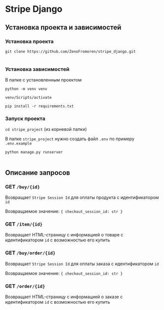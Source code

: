 # Stripe Django

## Установка проекта и зависимостей

### Установка проекта
`git clone https://github.com/ZenoFromoren/stripe_django.git` <br /><br />

### Установка зависимостей
В папке с установленным проектом

```
python -m venv venv

venv/Scripts/activate

pip install -r requirements.txt
```

### Запуск проекта
`cd stripe_project` (из корневой папки)

В папке `stripe_project` нужно создать файл `.env` по примеру `.env.example`

`python manage.py runserver` <br /><br />


## Описание запросов


### GET `/buy/{id}`
Возвращает `Stripe Session Id` для оплаты продукта с идентификатором `id`

Возвращаемое значение: `{ checkout_session_id: str }`


### GET `/item/{id}`
Возвращает HTML-страницу с информацией о товаре с идентификатором `id` с возможностью его купить


### GET `/buy/order/{id}`
Возвращает `Stripe Session Id` для оплаты заказа с идентификатором `id`

Возвращаемое значение: `{ checkout_session_id: str }`


### GET `/order/{id}`
Возвращает HTML-страницу с информацией о заказе с идентификатором `id` с возможностью его купить

